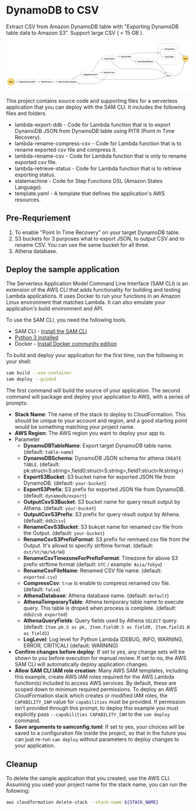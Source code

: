 # DynamoDB to CSV

Extract CSV from Amazon DynamoDB table with "Exporting DynamoDB table data to Amazon S3".
Support large CSV ( < 15 GB ).

![Step Functions](doc/stepfunctions.png "Step Functions")

This project contains source code and supporting files for a serverless application that you can deploy with the SAM CLI. It includes the following files and folders.

- lambda-export-ddb - Code for Lambda function that is to export DynamoDB JSON from DynamoDB table using PITR (Point in Time Recovery).
- lambda-rename-compress-csv - Code for Lambda function that is to rename exported csv file and compress it.
- lambda-rename-csv - Code for Lambda function that is only to rename exported csv file.
- lambda-retrieve-status - Code for Lambda function that is to retrieve exporting status.
- statemachine - Code for Step Functions DSL (Amazon States Language).
- template.yaml - A template that defines the application's AWS resources.

## Pre-Requriement

1. To enable "Point In Time Recovery" on your target DynamoDB table.
2. S3 buckets for 3 purposes what to export JSON, to output CSV and to rename CSV. You can use the same bucket for all three.
3. Athena database.

## Deploy the sample application

The Serverless Application Model Command Line Interface (SAM CLI) is an extension of the AWS CLI that adds functionality for building and testing Lambda applications. It uses Docker to run your functions in an Amazon Linux environment that matches Lambda. It can also emulate your application's build environment and API.

To use the SAM CLI, you need the following tools.

* SAM CLI - [Install the SAM CLI](https://docs.aws.amazon.com/serverless-application-model/latest/developerguide/serverless-sam-cli-install.html)
* [Python 3 installed](https://www.python.org/downloads/)
* Docker - [Install Docker community edition](https://hub.docker.com/search/?type=edition&offering=community)

To build and deploy your application for the first time, run the following in your shell:

```bash
sam build --use-container
sam deploy --guided
```

The first command will build the source of your application. The second command will package and deploy your application to AWS, with a series of prompts:

* **Stack Name**: The name of the stack to deploy to CloudFormation. This should be unique to your account and region, and a good starting point would be something matching your project name.
* **AWS Region**: The AWS region you want to deploy your app to.
* Parameter
  * **DynamoDBTableName**: Export target DynamoDB table name. (default: `table-name`)
  * **DynamoDBSchema**: DynamoDB JSON schema for athena `CREATE TABLE`. (default: pk:struct<S:string>,field0:struct<S:string>,field1:struct<N:string>)
  * **ExportS3Bucket**: S3 bucket name for exported JSON file from DynamoDB. (default: `your-bucket`)
  * **ExportS3Prefix**: S3 prefix for exported JSON file from DynamoDB. (default: `dynamodb/export`)
  * **OutputCsvS3Bucket**: S3 bucket name for query result output by Athena. (default: `your-bucket`)
  * **OutputCsvS3Prefix**: S3 prefix for query result output by Athena. (defualt: `ddb2csv`)
  * **RenameCsvS3Bucket**: S3 bukcet name for renamed csv file from the Output. (default: `your-bucket`)
  * **RenameCsvS3PrefixFormat**: S3 prefix for renmaed csv file from the Output. It's allowd to specify strftime format. (default: `dst/%Y/%m/%d/%H`)
  * **RenameCsvTimezoneForPrefixFormat**: Timezone for above S3 prefix strftime format (default: `UTC` / example: `Asia/Tokyo`)
  * **RenameCsvFileName**: Renamed CSV file name. (default: `exported.csv`)
  * **CompressCsv**: `true` is enable to compress renamed csv file. (default: `false`)
  * **AthenaDatabase**: Athena database name. (default: `default`)
  * **AthenaTemporaryTable**: Athena temporary table name to execute query. This table is droped when process is complete. (default: `ddb2csb_exported`)
  * **AthenaQueryFields**: Query fields used by Athena `SELECT` query. (default: `Item.pk.S as pk, Item.field0.S as field0, Item.field1.N as field1`)
  * **LogLevel**: Log level for Python Lambda (DEBUG, INFO, WARNING, ERROR, CRITICAL) (default: WARNING)
* **Confirm changes before deploy**: If set to yes, any change sets will be shown to you before execution for manual review. If set to no, the AWS SAM CLI will automatically deploy application changes.
* **Allow SAM CLI IAM role creation**: Many AWS SAM templates, including this example, create AWS IAM roles required for the AWS Lambda function(s) included to access AWS services. By default, these are scoped down to minimum required permissions. To deploy an AWS CloudFormation stack which creates or modified IAM roles, the `CAPABILITY_IAM` value for `capabilities` must be provided. If permission isn't provided through this prompt, to deploy this example you must explicitly pass `--capabilities CAPABILITY_IAM` to the `sam deploy` command.
* **Save arguments to samconfig.toml**: If set to yes, your choices will be saved to a configuration file inside the project, so that in the future you can just re-run `sam deploy` without parameters to deploy changes to your application.

## Cleanup

To delete the sample application that you created, use the AWS CLI. Assuming you used your project name for the stack name, you can run the following:

```bash
aws cloudformation delete-stack --stack-name ${STACK_NAME}
```